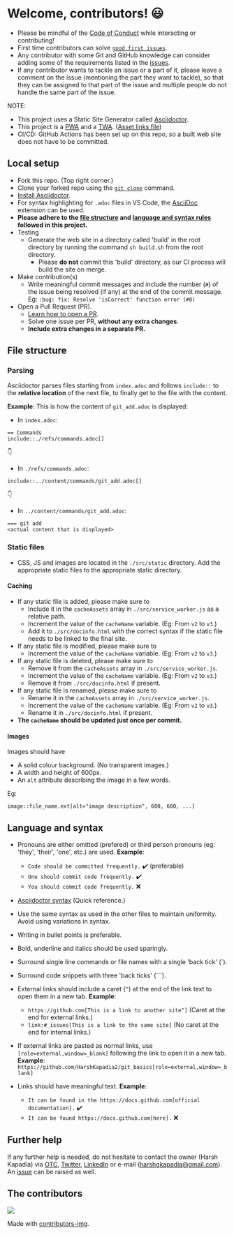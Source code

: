 # Welcome, contributors! :smiley:

- Please be mindful of the [Code of Conduct](https://github.com/HarshKapadia2/git_basics/blob/master/CODE_OF_CONDUCT.md) while interacting or contributing!
- First time contributors can solve [`good first issues`](https://github.com/HarshKapadia2/git_basics/issues?q=is%3Aopen+is%3Aissue+label%3A%22good+first+issue%22).
- Any contributor with some Git and GitHub knowledge can consider adding some of the requirements listed in the [issues](https://github.com/HarshKapadia2/git_basics/issues).
- If any contributor wants to tackle an issue or a part of it, please leave a comment on the issue (mentioning the part they want to tackle), so that they can be assigned to that part of the issue and multiple people do not handle the same part of the issue.

NOTE:
- This project uses a Static Site Generator called [Asciidoctor](https://asciidoctor.org/).
- This project is a [PWA](https://developer.mozilla.org/en-US/docs/Web/Progressive_web_apps) and a [TWA](https://developer.chrome.com/docs/android/trusted-web-activity/overview/). ([Asset links file](https://github.com/HarshKapadia2/harshkapadia2.github.io/blob/main/.well-known/assetlinks.json))
- CI/CD: GitHub Actions has been set up on this repo, so a built web site does not have to be committed.

## Local setup

- Fork this repo. (Top right corner.)
- Clone your forked repo using the [`git clone`](https://harshkapadia2.github.io/git_basics/#_git_clone) command.
- [Install Asciidoctor](https://asciidoctor.org/#installation).
- For syntax highlighting for `.adoc` files in VS Code, the [AsciiDoc](https://marketplace.visualstudio.com/items?itemName=asciidoctor.asciidoctor-vscode) extension can be used.
- **Please adhere to the [file structure](#file-structure) and [language and syntax rules](#language-and-syntax) followed in this project.**
- Testing
	- Generate the web site in a directory called 'build' in the root directory by running the command `sh build.sh` from the root directory.
		- Please **do not** commit this 'build' directory, as our CI process will build the site on merge.
- Make contribution(s)
	- Write meaningful commit messages and include the number (`#`) of the issue being resolved (if any) at the end of the commit message. Eg: `:bug: fix: Resolve 'isCorrect' function error (#0)`
- Open a Pull Request (PR).
	- [Learn how to open a PR](https://github.com/firstcontributions/first-contributions).
	- Solve one issue per PR, **without any extra changes**.
	- **Include extra changes in a separate PR.**

## File structure

### Parsing

Asciidoctor parses files starting from `index.adoc` and follows `include::` to the **relative location** of the next file, to finally get to the file with the content.

**Example**:
This is how the content of `git_add.adoc` is displayed:

- In `index.adoc`:

 ```
== Commands
include::./refs/commands.adoc[]
```

:point_down:

- In `./refs/commands.adoc`:

 ```
include::../content/commands/git_add.adoc[]
```

:point_down:

- In `../content/commands/git_add.adoc`:

 ```
=== git add
<actual content that is displayed>
```

### Static files

- CSS, JS and images are located in the `./src/static` directory. Add the appropriate static files to the appropriate static directory.

#### Caching

- If any static file is added, please make sure to
	- Include it in the `cacheAssets` array in `./src/service_worker.js` as a relative path.
	- Increment the value of the `cacheName` variable. (Eg: From `v2` to `v3`.)
	- Add it to `./src/docinfo.html` with the correct syntax if the static file needs to be linked to the final site.
- If any static file is modified, please make sure to
	- Increment the value of the `cacheName` variable. (Eg: From `v2` to `v3`.)
- If any static file is deleted, please make sure to
	- Remove it from the `cacheAssets` array in `./src/service_worker.js`.
	- Increment the value of the `cacheName` variable. (Eg: From `v2` to `v3`.)
	- Remove it from `./src/docinfo.html` if present.
- If any static file is renamed, please make sure to
	- Rename it in the `cacheAssets` array in `./src/service_worker.js`.
	- Increment the value of the `cacheName` variable. (Eg: From `v2` to `v3`.)
	- Rename it in `./src/docinfo.html` if present.
- **The `cacheName` should be updated just once per commit.**

#### Images

Images should have

- A solid colour background. (No transparent images.)
- A width and height of 600px.
- An `alt` attribute describing the image in a few words.

Eg:

```
image::file_name.ext[alt="image description", 600, 600, ...]
```

## Language and syntax

- Pronouns are either omitted (prefered) or third person pronouns (eg: 'they', 'their', 'one', etc.) are used.
 **Example**:
 
	- `Code should be committed frequently.` :heavy_check_mark: (preferable)
	- `One should commit code frequently.` :heavy_check_mark:
	- `You should commit code frequently.` :x:

- [Asciidoctor syntax](https://docs.asciidoctor.org/asciidoc/latest/syntax-quick-reference/) (Quick reference.)
- Use the same syntax as used in the other files to maintain uniformity. Avoid using variations in syntax.
- Writing in bullet points is preferable.
- Bold, underline and italics should be used sparingly.
- Surround single line commands or file names with a single 'back tick' (`).
- Surround code snippets with three 'back ticks' (```).
- External links should include a caret (`^`) at the end of the link text to open them in a new tab.
 **Example**:
	- `https://github.com[This is a link to another site^]` (Caret at the end for external links.)
	- `link:#_issues[This is a link to the same site]` (No caret at the end for internal links.)
- If external links are pasted as normal links, use `[role=external,window=_blank]` following the link to open it in a new tab. **Example**: `https://github.com/HarshKapadia2/git_basics[role=external,window=_blank]`
- Links should have meaningful text.
 **Example**:

	- `It can be found in the https://docs.github.com[official documentation].` :heavy_check_mark:
	- `It can be found https://docs.github.com[here].` :x:

## Further help

If any further help is needed, do not hesitate to contact the owner (Harsh Kapadia) via [OTC](https://otc.zulipchat.com), [Twitter](https://twitter.com/harshgkapadia), [LinkedIn](https://www.linkedin.com/in/harshgkapadia/) or e-mail (harshgkapadia@gmail.com). An [issue](https://github.com/HarshKapadia2/git_basics/issues) can be raised as well.

## The contributors

<a href="https://github.com/HarshKapadia2/git_basics/graphs/contributors">
  <img src="https://contributors-img.web.app/image?repo=HarshKapadia2/git_basics" />
</a>

Made with [contributors-img](https://contributors-img.web.app).
